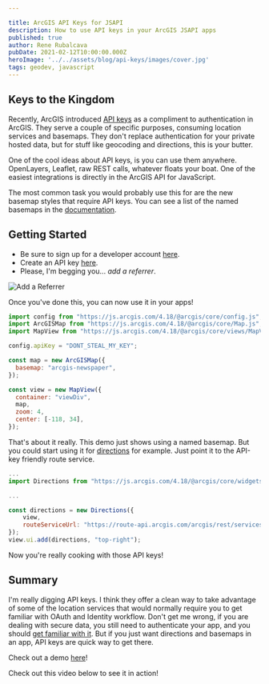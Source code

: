 ```yaml
---

title: ArcGIS API Keys for JSAPI
description: How to use API keys in your ArcGIS JSAPI apps
published: true
author: Rene Rubalcava
pubDate: 2021-02-12T10:00:00.000Z
heroImage: '../../assets/blog/api-keys/images/cover.jpg'
tags: geodev, javascript
---
```


## Keys to the Kingdom

Recently, ArcGIS introduced
[API keys](https://developers.arcgis.com/documentation/security-and-authentication/api-keys/)
as a compliment to authentication in ArcGIS. They serve a couple of specific
purposes, consuming location services and basemaps. They don't replace
authentication for your private hosted data, but for stuff like geocoding and
directions, this is your butter.

One of the cool ideas about API keys, is you can use them anywhere. OpenLayers,
Leaflet, raw REST calls, whatever floats your boat. One of the easiest
integrations is directly in the ArcGIS API for JavaScript.

The most common task you would probably use this for are the new basemap styles
that require API keys. You can see a list of the named basemaps in the
[documentation](https://developers.arcgis.com/javascript/latest/api-reference/esri-Map.html#basemap).

## Getting Started

- Be sure to sign up for a developer account
  [here](https://developers.arcgis.com).
- Create an API key [here](https://developers.arcgis.com/api-keys).
- Please, I'm begging you... _add a referrer_.

![Add a Referrer](/images/api-key-referrer.png)

Once you've done this, you can now use it in your apps!

```js
import config from "https://js.arcgis.com/4.18/@arcgis/core/config.js";
import ArcGISMap from "https://js.arcgis.com/4.18/@arcgis/core/Map.js";
import MapView from "https://js.arcgis.com/4.18/@arcgis/core/views/MapView.js";

config.apiKey = "DONT_STEAL_MY_KEY";

const map = new ArcGISMap({
  basemap: "arcgis-newspaper",
});

const view = new MapView({
  container: "viewDiv",
  map,
  zoom: 4,
  center: [-118, 34],
});
```

That's about it really. This demo just shows using a named basemap. But you
could start using it for
[directions](https://developers.arcgis.com/documentation/mapping-apis-and-location-services/routing/services/routing-service/)
for example. Just point it to the API-key friendly route service.

```js
...
import Directions from "https://js.arcgis.com/4.18/@arcgis/core/widgets/Directions.js";

...

const directions = new Directions({
    view,
    routeServiceUrl: "https://route-api.arcgis.com/arcgis/rest/services/World/Route/NAServer/Route_World"
});
view.ui.add(directions, "top-right");
```

Now you're really cooking with those API keys!

## Summary

I'm really digging API keys. I think they offer a clean way to take advantage of
some of the location services that would normally require you to get familiar
with OAuth and Identity workflow. Don't get me wrong, if you are dealing with
secure data, you still need to authenticate your app, and you should
[get familiar with it](https://developers.arcgis.com/javascript/latest/sample-code/identity-oauth-basic/).
But if you just want directions and basemaps in an app, API keys are quick way
to get there.

Check out a demo [here](https://glitch.com/edit/#!/invented-evening-fontina)!

Check out this video below to see it in action!

<lite-youtube videoid="kgTv7SMjKIM"></lite-youtube>
